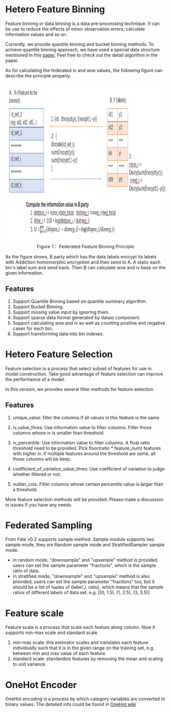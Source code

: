 # Hetero Feature Binning

Feature binning or data binning is a data pre-processing technique. It can be use to reduce the effects of minor observation errors, calculate information values and so on.

Currently, we provide quantile binning and bucket binning methods. To achieve quantile binning approach, we have used a special data structure mentioned in this [paper](https://www.researchgate.net/profile/Michael_Greenwald/publication/2854033_Space-Efficient_Online_Computation_of_Quantile_Summaries/links/0f317533ee009cd3f3000000/Space-Efficient-Online-Computation-of-Quantile-Summaries.pdf). Feel free to check out the detail algorithm in the paper.

As for calculating the federated iv and woe values, the following figure can describe the principle properly.

<div style="text-align:center", align=center>
<img src="./images/binning_principle.png" alt="samples" width="850" height="500" /><br/>
Figure 1： Federated Feature Binning Principle</div>

As the figure shows, B party which has the data labels encrypt its labels with Addiction homomorphic encryption and then send to A. A static each bin's label sum and send back. Then B can calculate woe and iv base on the given information.

## Features
1. Support Quantile Binning based on quantile summary algorithm.
2. Support Bucket Binning.
3. Support missing value input by ignoring them.
4. Support sparse data format generated by dataio component.
5. Support calculating woe and iv as well as counting positive and negative cases for each bin.
6. Support transforming data into bin indexes.

# Hetero Feature Selection

Feature selection is a process that select subset of features for use in model construction. Take good advantage of feature selection can improve the performance of a model.

In this version, we provides several filter methods for feature selection.

## Features

1. unique_value: filter the columns if all values in this feature is the same

2. iv_value_thres: Use information value to filter columns. Filter those columns whose iv is smaller than threshold.

3. iv_percentile: Use information value to filter columns. A float ratio threshold need to be provided. Pick floor(ratio * feature_num) features with higher iv. If multiple features around the threshold are same, all those columns will be keep.

4. coefficient_of_variation_value_thres: Use coefficient of variation to judge whether filtered or not.

5. outlier_cols: Filter columns whose certain percentile value is larger than a threshold.

More feature selection methods will be provided. Please make a discussion in issues if you have any needs.

# Federated Sampling

From Fate v0.2 supports sample method.
Sample module supports two sample mode, they are Random sample mode and StratifiedSampler sample mode.
* in random mode, "downsample" and "upsample" method is provided, users 
can set the sample parameter "fractions", which is the sample ratio of data.
* in stratified mode, "downsample" and "upsample" method is also provided, 
users can set the sample parameter "fractions" too, but it should be a list of tuples of (label_i, ratio),
which means that the sample ratios of different labels of data set. e.g. [(0, 1.5), (1, 2.5), (3, 3.5)]

# Feature scale
Feature scale is a process that scale each feature along column. Now it supports min-max scale and standard scale. 
1. min-max scale: this estimator scales and translates each feature individually such that it is in the given range on the training set, e.g. between min and max value of each feature.
2. standard scale: standardize features by removing the mean and scaling to unit variance

# OneHot Encoder
OneHot encoding is a process by which category variables are converted to binary values. The detailed info could be found in [OneHot wiki](https://en.wikipedia.org/wiki/One-hot)
